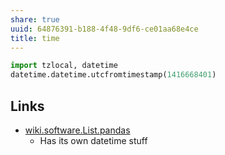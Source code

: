 ```yaml
---
share: true
uuid: 64876391-b188-4f48-9df6-ce01aa68e4ce
title: time
---
```

``` python
import tzlocal, datetime
datetime.datetime.utcfromtimestamp(1416668401)
```

## Links

* [wiki.software.List.pandas](/dentropydaemon-wiki/Software/List/pandas)
  * Has its own datetime stuff